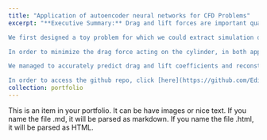 ```yaml
---
title: "Application of autoencoder neural networks for CFD Problems"
excerpt: "**Executive Summary:** Drag and lift forces are important quantities in systems where fluid dynamics are present. Drag force can cause energy losses in systems such as airplanes and trucks. Our goal was to reduce the energy losses caused by drag force. In order to achieve this goal, we considered several approaches.\n\n

We first designed a toy problem for which we could extract simulation data. The toy problem consisted of a cylinder inside a rectangular tube with flow passing over it. We applied two different approaches to reduce the drag force acting on the cylinders. First one was to have two jets located on the cylinder which would be used to control the flow passing over the cylinder. We used COMSOL to generate data for this case. But the data generation step in COMSOL takes a long time. Therefore, we decided to try another approach. The second approach made use of magnus effect by creating a rotation effect on the cylinder instead of utilizing the jets. We used fluid dynamics equations in MATLAB to generate data for this case.\n\n

In order to minimize the drag force acting on the cylinder, in both approaches, we developed a machine learning model which would predict lift coefficient and drag coefficient values from the 2D stress field images from the surface of the cylinder. Our model consisted of autoencoder layers followed by a shallow network. The autoencoders were used for local data compression and the shallow network was used for regression.\n\n

We managed to accurately predict drag and lift coefficients and reconstruct the encoded images. This model can be used to predict the drag and lift coefficients acting on the system and minimize the drag force acting on the system by optimizing the control parameter.\n\n

In order to access the github repo, click [here](https://github.com/EdinGuso/ENS492-Graduation-Project)"
collection: portfolio
---
```


This is an item in your portfolio. It can be have images or nice text. If you name the file .md, it will be parsed as markdown. If you name the file .html, it will be parsed as HTML. 

